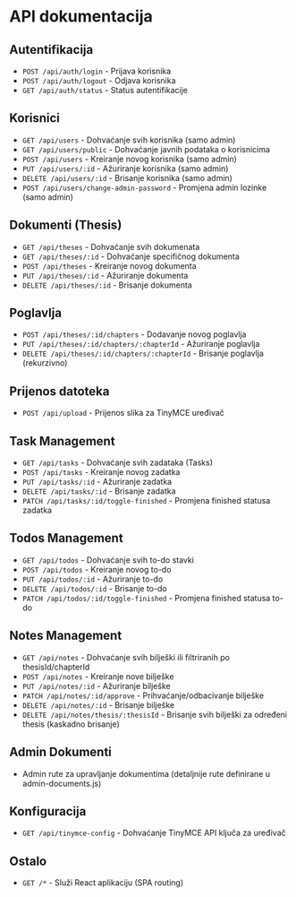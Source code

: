 # API dokumentacija

## Autentifikacija
- `POST /api/auth/login` - Prijava korisnika
- `POST /api/auth/logout` - Odjava korisnika  
- `GET /api/auth/status` - Status autentifikacije

## Korisnici
- `GET /api/users` - Dohvaćanje svih korisnika (samo admin)
- `GET /api/users/public` - Dohvaćanje javnih podataka o korisnicima
- `POST /api/users` - Kreiranje novog korisnika (samo admin)
- `PUT /api/users/:id` - Ažuriranje korisnika (samo admin)
- `DELETE /api/users/:id` - Brisanje korisnika (samo admin)
- `POST /api/users/change-admin-password` - Promjena admin lozinke (samo admin)

## Dokumenti (Thesis)
- `GET /api/theses` - Dohvaćanje svih dokumenata
- `GET /api/theses/:id` - Dohvaćanje specifičnog dokumenta
- `POST /api/theses` - Kreiranje novog dokumenta
- `PUT /api/theses/:id` - Ažuriranje dokumenta
- `DELETE /api/theses/:id` - Brisanje dokumenta

## Poglavlja
- `POST /api/theses/:id/chapters` - Dodavanje novog poglavlja
- `PUT /api/theses/:id/chapters/:chapterId` - Ažuriranje poglavlja
- `DELETE /api/theses/:id/chapters/:chapterId` - Brisanje poglavlja (rekurzivno)

## Prijenos datoteka
- `POST /api/upload` - Prijenos slika za TinyMCE uređivač

## Task Management
- `GET /api/tasks` - Dohvaćanje svih zadataka (Tasks)
- `POST /api/tasks` - Kreiranje novog zadatka
- `PUT /api/tasks/:id` - Ažuriranje zadatka
- `DELETE /api/tasks/:id` - Brisanje zadatka
- `PATCH /api/tasks/:id/toggle-finished` - Promjena finished statusa zadatka

## Todos Management  
- `GET /api/todos` - Dohvaćanje svih to-do stavki
- `POST /api/todos` - Kreiranje novog to-do
- `PUT /api/todos/:id` - Ažuriranje to-do
- `DELETE /api/todos/:id` - Brisanje to-do
- `PATCH /api/todos/:id/toggle-finished` - Promjena finished statusa to-do

## Notes Management
- `GET /api/notes` - Dohvaćanje svih bilješki ili filtriranih po thesisId/chapterId
- `POST /api/notes` - Kreiranje nove bilješke
- `PUT /api/notes/:id` - Ažuriranje bilješke
- `PATCH /api/notes/:id/approve` - Prihvaćanje/odbacivanje bilješke
- `DELETE /api/notes/:id` - Brisanje bilješke
- `DELETE /api/notes/thesis/:thesisId` - Brisanje svih bilješki za određeni thesis (kaskadno brisanje)

## Admin Dokumenti
- Admin rute za upravljanje dokumentima (detaljnije rute definirane u admin-documents.js)

## Konfiguracija
- `GET /api/tinymce-config` - Dohvaćanje TinyMCE API ključa za uređivač

## Ostalo
- `GET /*` - Služi React aplikaciju (SPA routing)
